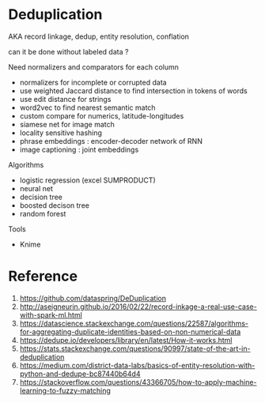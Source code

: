 
# Deduplication

AKA record linkage, dedup, entity resolution, conflation

can it be done without labeled data ?

Need normalizers and comparators for each column
* normalizers for incomplete or corrupted data
* use weighted Jaccard distance to find intersection in tokens of words 
* use edit distance for strings
* word2vec to find nearest semantic match
* custom compare for numerics, latitude-longitudes
* siamese net for image match
* locality sensitive hashing
* phrase embeddings : encoder-decoder network of RNN
* image captioning : joint embeddings

Algorithms 
* logistic regression (excel SUMPRODUCT)
* neural net
* decision tree
* boosted decison tree
* random forest

Tools
* Knime

# Reference

1. https://github.com/dataspring/DeDuplication
2. http://aseigneurin.github.io/2016/02/22/record-inkage-a-real-use-case-with-spark-ml.html
3. https://datascience.stackexchange.com/questions/22587/algorithms-for-aggregating-duplicate-identities-based-on-non-numerical-data
4. https://dedupe.io/developers/library/en/latest/How-it-works.html
5. https://stats.stackexchange.com/questions/90997/state-of-the-art-in-deduplication
6. https://medium.com/district-data-labs/basics-of-entity-resolution-with-python-and-dedupe-bc87440b64d4
7. https://stackoverflow.com/questions/43366705/how-to-apply-machine-learning-to-fuzzy-matching

